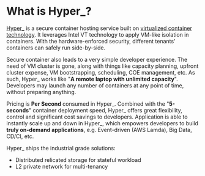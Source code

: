 # What is Hyper_?

[Hyper_](https://hyper.sh) is a secure container hosting service built on [virtualized container technology](https://github.com/hyperhq/hyperd). It leverages Intel VT technology to apply VM-like isolation in containers. With the hardware-enforced security, different tenants' containers can safely run side-by-side.

Secure container also leads to a very simple developer experience. The need of VM cluster is gone, along with things like capacity planning, upfront cluster expense, VM bootstrapping, scheduling, COE management, etc. As such, Hyper_ works like "**A remote laptop with unlimited capacity**". Developers may launch any number of containers at any point of time, without preparing anything.

Pricing is **Per Second** consumed in Hyper_.  Combined with the "**5-seconds**" container deployment speed, Hyper_ offers great flexibility, control and significant cost savings to developers. Application is able to instantly scale up and down in Hyper_, which empowers developers to build **truly on-demand applications**, e.g. Event-driven (AWS Lamda), Big Data, CD/CI, etc.
 
Hyper_ ships the industrial grade solutions:
- Distributed relicated storage for stateful workload
- L2 private network for multi-tenancy
